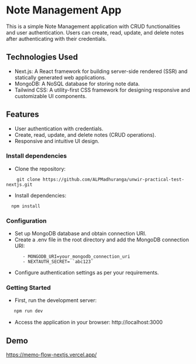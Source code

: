 # Note Management App
This is a simple Note Management application with CRUD functionalities and user authentication. Users can create, read, update, and delete notes after authenticating with their credentials.

## Technologies Used
- Next.js: A React framework for building server-side rendered (SSR) and statically generated web applications.
- MongoDB: A NoSQL database for storing note data.
- Tailwind CSS: A utility-first CSS framework for designing responsive and customizable UI components.

## Features
- User authentication with credentials.
- Create, read, update, and delete notes (CRUD operations).
- Responsive and intuitive UI design.

### Install dependencies
- Clone the repository: 
```
    git clone https://github.com/ALPMadhuranga/unwir-practical-test-nextjs.git
```
- Install dependencies:
```
  npm install
```
### Configuration
- Set up MongoDB database and obtain connection URI.
- Create a .env file in the root directory and add the MongoDB connection URI:
  ```
     - MONGODB_URI=your_mongodb_connection_uri
     - NEXTAUTH_SECRET= `abc123`
  ```
- Configure authentication settings as per your requirements.

### Getting Started
- First, run the development server:

```bash
   npm run dev
```
- Access the application in your browser: http://localhost:3000

## Demo
https://memo-flow-nextjs.vercel.app/
